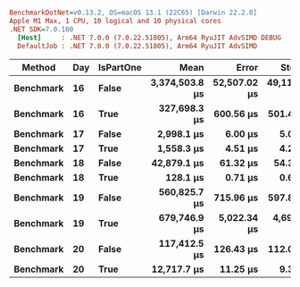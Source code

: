 ``` ini

BenchmarkDotNet=v0.13.2, OS=macOS 13.1 (22C65) [Darwin 22.2.0]
Apple M1 Max, 1 CPU, 10 logical and 10 physical cores
.NET SDK=7.0.100
  [Host]     : .NET 7.0.0 (7.0.22.51805), Arm64 RyuJIT AdvSIMD DEBUG
  DefaultJob : .NET 7.0.0 (7.0.22.51805), Arm64 RyuJIT AdvSIMD


```
|    Method | Day | IsPartOne |           Mean |        Error |       StdDev |
|---------- |---- |---------- |---------------:|-------------:|-------------:|
| **Benchmark** |  **16** |     **False** | **3,374,503.8 μs** | **52,507.02 μs** | **49,115.10 μs** |
| **Benchmark** |  **16** |      **True** |   **327,698.3 μs** |    **600.56 μs** |    **501.49 μs** |
| **Benchmark** |  **17** |     **False** |     **2,998.1 μs** |      **6.00 μs** |      **5.01 μs** |
| **Benchmark** |  **17** |      **True** |     **1,558.3 μs** |      **4.51 μs** |      **4.22 μs** |
| **Benchmark** |  **18** |     **False** |    **42,879.1 μs** |     **61.32 μs** |     **54.36 μs** |
| **Benchmark** |  **18** |      **True** |       **128.1 μs** |      **0.71 μs** |      **0.67 μs** |
| **Benchmark** |  **19** |     **False** |   **560,825.7 μs** |    **715.96 μs** |    **597.86 μs** |
| **Benchmark** |  **19** |      **True** |   **679,746.9 μs** |  **5,022.34 μs** |  **4,697.90 μs** |
| **Benchmark** |  **20** |     **False** |   **117,412.5 μs** |    **126.43 μs** |    **112.07 μs** |
| **Benchmark** |  **20** |      **True** |    **12,717.7 μs** |     **11.25 μs** |      **9.39 μs** |
